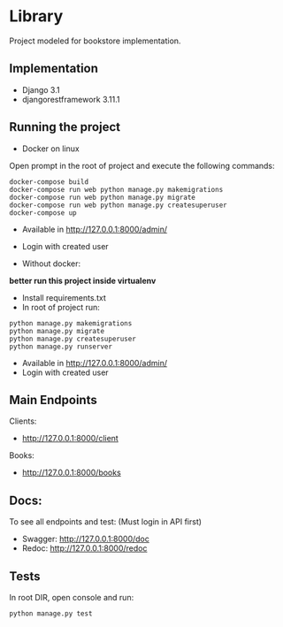 # Library

Project modeled for bookstore implementation.

## Implementation

- Django 3.1
- djangorestframework 3.11.1


## Running the project


- Docker on linux

Open prompt in the root of project and execute the following commands:

```
docker-compose build
docker-compose run web python manage.py makemigrations
docker-compose run web python manage.py migrate
docker-compose run web python manage.py createsuperuser
docker-compose up
```

- Available in http://127.0.0.1:8000/admin/
- Login with created user

- Without docker:

**better run this project inside virtualenv**
- Install requirements.txt
- In root of project run:

```
python manage.py makemigrations
python manage.py migrate
python manage.py createsuperuser
python manage.py runserver
```

- Available in http://127.0.0.1:8000/admin/
- Login with created user

## Main Endpoints

Clients:
- http://127.0.0.1:8000/client


Books:
- http://127.0.0.1:8000/books



## Docs:

To see all endpoints and test:
(Must login in API first)

- Swagger: http://127.0.0.1:8000/doc
- Redoc: http://127.0.0.1:8000/redoc

## Tests

In root DIR, open console and run:
```
python manage.py test
```
